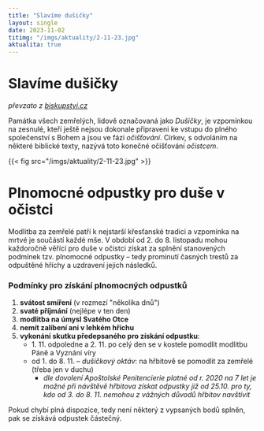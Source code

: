 ```yaml
---
title: "Slavíme dušičky"
layout: single
date: 2023-11-02
titimg: "/imgs/aktuality/2-11-23.jpg"
aktualita: true
---
```

# Slavíme dušičky

*převzato z [biskupstvi.cz](https://www.biskupstvi.cz/2022-10-26-plnomocne-odpustky-pro-duse-v-ocistci)*

Památka všech zemřelých, lidově označovaná jako *Dušičky*, je vzpomínkou na zesnulé, kteří ještě nejsou dokonale připraveni ke vstupu do plného společenství s Bohem a jsou ve fázi *očišťování*. Církev, s odvoláním na některé biblické texty, nazývá toto konečné očišťování *očistcem*.

{{< fig src="/imgs/aktuality/2-11-23.jpg" >}}

# Plnomocné odpustky pro duše v očistci

Modlitba za zemřelé patří k nejstarší křesťanské tradici a vzpomínka na mrtvé je součástí každé mše. V období od 2. do 8. listopadu mohou každoročně věřící pro duše v očistci získat za splnění stanovených podmínek tzv. plnomocné odpustky – tedy prominutí časných trestů za odpuštěné hříchy a uzdravení jejich následků.

### Podmínky pro získání plnomocných odpustků

1. **svátost smíření** (v rozmezí "několika dnů")
2. **svaté příjmání** (nejlépe v ten den)
3. **modlitba na úmysl Svatého Otce**
4. **nemít zalíbení ani v lehkém hříchu**
5. **vykonání skutku předepsaného pro získání odpustku**:
    - 1\. 11. odpoledne a 2. 11. po celý den se v kostele pomodlit modlitbu Páně a Vyznání víry
    - od 1. do 8. 11. – *dušičkový oktáv*: na hřbitově se pomodlit za zemřelé (třeba jen v duchu)
        - *dle dovolení Apoštolské Penitencierie platné od r. 2020 na 7 let je možné při návštěvě hřbitova získat odpustky již od 25.10. pro ty, kdo od 3. do 8. 11. nemohou z vážných důvodů hřbitov navštívit*

Pokud chybí plná dispozice, tedy není některý z vypsaných bodů splněn, pak se získává odpustek částečný.